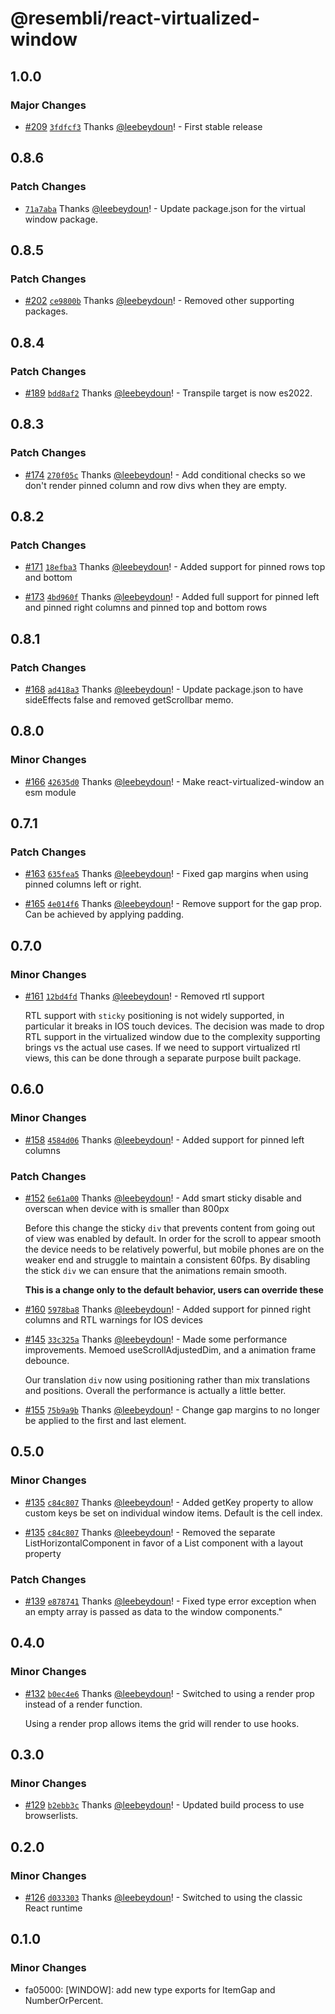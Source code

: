 # @resembli/react-virtualized-window

## 1.0.0

### Major Changes

- [#209](https://github.com/Resembli/react-virtualized-window/pull/209) [`3fdfcf3`](https://github.com/Resembli/react-virtualized-window/commit/3fdfcf313b238f2c2d49161c8664b463b2240bea) Thanks [@leebeydoun](https://github.com/leebeydoun)! - First stable release

## 0.8.6

### Patch Changes

- [`71a7aba`](https://github.com/Resembli/react-virtualized-window/commit/71a7abaa45aab6f8c9938619699c57a135779a41) Thanks [@leebeydoun](https://github.com/leebeydoun)! - Update package.json for the virtual window package.

## 0.8.5

### Patch Changes

- [#202](https://github.com/Resembli/ui/pull/202) [`ce9800b`](https://github.com/Resembli/ui/commit/ce9800b1f8d605d512abe0d13f61501bb3990c18) Thanks [@leebeydoun](https://github.com/leebeydoun)! - Removed other supporting packages.

## 0.8.4

### Patch Changes

- [#189](https://github.com/Resembli/ui/pull/189) [`bdd8af2`](https://github.com/Resembli/ui/commit/bdd8af251be81ea545a6f1ea14b70e346e1a10ef) Thanks [@leebeydoun](https://github.com/leebeydoun)! - Transpile target is now es2022.

## 0.8.3

### Patch Changes

- [#174](https://github.com/Resembli/ui/pull/174) [`270f05c`](https://github.com/Resembli/ui/commit/270f05c00049e6facab5e53f9ca9f7be32531b0a) Thanks [@leebeydoun](https://github.com/leebeydoun)! - Add conditional checks so we don't render pinned column and row divs when they are empty.

## 0.8.2

### Patch Changes

- [#171](https://github.com/Resembli/ui/pull/171) [`18efba3`](https://github.com/Resembli/ui/commit/18efba344d61ed4372426d92da2a7d5456a2e3e1) Thanks [@leebeydoun](https://github.com/leebeydoun)! - Added support for pinned rows top and bottom

* [#173](https://github.com/Resembli/ui/pull/173) [`4bd960f`](https://github.com/Resembli/ui/commit/4bd960fa23236d31844e7cc621c5112ee8fdcd61) Thanks [@leebeydoun](https://github.com/leebeydoun)! - Added full support for pinned left and pinned right columns and pinned top and bottom rows

## 0.8.1

### Patch Changes

- [#168](https://github.com/Resembli/ui/pull/168) [`ad418a3`](https://github.com/Resembli/ui/commit/ad418a32ac6c662b3f4d19ec618c708edc7a4575) Thanks [@leebeydoun](https://github.com/leebeydoun)! - Update package.json to have sideEffects false and removed getScrollbar memo.

## 0.8.0

### Minor Changes

- [#166](https://github.com/Resembli/ui/pull/166) [`42635d0`](https://github.com/Resembli/ui/commit/42635d036f5a8f9f233b0c63ab8012987ebf86f1) Thanks [@leebeydoun](https://github.com/leebeydoun)! - Make react-virtualized-window an esm module

## 0.7.1

### Patch Changes

- [#163](https://github.com/Resembli/ui/pull/163) [`635fea5`](https://github.com/Resembli/ui/commit/635fea5deb540fa37c42dde32da103fbd6aa1e51) Thanks [@leebeydoun](https://github.com/leebeydoun)! - Fixed gap margins when using pinned columns left or right.

* [#165](https://github.com/Resembli/ui/pull/165) [`4e014f6`](https://github.com/Resembli/ui/commit/4e014f6ce9ac15b64884e6161719f1ec2b917658) Thanks [@leebeydoun](https://github.com/leebeydoun)! - Remove support for the gap prop. Can be achieved by applying padding.

## 0.7.0

### Minor Changes

- [#161](https://github.com/Resembli/ui/pull/161) [`12bd4fd`](https://github.com/Resembli/ui/commit/12bd4fda167e3f2117f0cb0644ddeda4b2a4646b) Thanks [@leebeydoun](https://github.com/leebeydoun)! - Removed rtl support

  RTL support with `sticky` positioning is not widely supported, in particular it breaks in IOS touch devices.
  The decision was made to drop RTL support in the virtualized window due to the complexity supporting brings vs
  the actual use cases. If we need to support virtualized rtl views, this can be done through a separate purpose
  built package.

## 0.6.0

### Minor Changes

- [#158](https://github.com/Resembli/ui/pull/158) [`4584d06`](https://github.com/Resembli/ui/commit/4584d06308e803c82424f8ed0138aeefcfceb8da) Thanks [@leebeydoun](https://github.com/leebeydoun)! - Added support for pinned left columns

### Patch Changes

- [#152](https://github.com/Resembli/ui/pull/152) [`6e61a00`](https://github.com/Resembli/ui/commit/6e61a00d5e68cb59bc740240b1d89b7866af5323) Thanks [@leebeydoun](https://github.com/leebeydoun)! - Add smart sticky disable and overscan when device with is smaller than 800px

  Before this change the sticky `div` that prevents content from going out of view was
  enabled by default. In order for the scroll to appear smooth the device needs to be
  relatively powerful, but mobile phones are on the weaker end and struggle to maintain
  a consistent 60fps. By disabling the stick `div` we can ensure that the animations
  remain smooth.

  **This is a change only to the default behavior, users can override these**

* [#160](https://github.com/Resembli/ui/pull/160) [`5978ba8`](https://github.com/Resembli/ui/commit/5978ba84614c0e7a7975407463e0645eaf679f69) Thanks [@leebeydoun](https://github.com/leebeydoun)! - Added support for pinned right columns and RTL warnings for IOS devices

- [#145](https://github.com/Resembli/ui/pull/145) [`33c325a`](https://github.com/Resembli/ui/commit/33c325a6e3790b520a64544fa1085c9035e571ce) Thanks [@leebeydoun](https://github.com/leebeydoun)! - Made some performance improvements. Memoed useScrollAdjustedDim, and a animation frame debounce.

  Our translation `div` now using positioning rather than mix translations and positions. Overall the performance
  is actually a little better.

* [#155](https://github.com/Resembli/ui/pull/155) [`75b9a9b`](https://github.com/Resembli/ui/commit/75b9a9b7863f29df4264e3b48f0cb0891759d2a5) Thanks [@leebeydoun](https://github.com/leebeydoun)! - Change gap margins to no longer be applied to the first and last element.

## 0.5.0

### Minor Changes

- [#135](https://github.com/Resembli/ui/pull/135) [`c84c807`](https://github.com/Resembli/ui/commit/c84c80768de9da077a371d553a2e15156fa84006) Thanks [@leebeydoun](https://github.com/leebeydoun)! - Added getKey property to allow custom keys be set on individual window items. Default is the cell index.

* [#135](https://github.com/Resembli/ui/pull/135) [`c84c807`](https://github.com/Resembli/ui/commit/c84c80768de9da077a371d553a2e15156fa84006) Thanks [@leebeydoun](https://github.com/leebeydoun)! - Removed the separate ListHorizontalComponent in favor of a List component with a layout property

### Patch Changes

- [#139](https://github.com/Resembli/ui/pull/139) [`e878741`](https://github.com/Resembli/ui/commit/e878741bd3c2e47bc68dad4031e7853685f2eb05) Thanks [@leebeydoun](https://github.com/leebeydoun)! - Fixed type error exception when an empty array is passed as data to the window components."

## 0.4.0

### Minor Changes

- [#132](https://github.com/Resembli/ui/pull/132) [`b0ec4e6`](https://github.com/Resembli/ui/commit/b0ec4e69c5f328223fe4d7f120dcb7a211c5a528) Thanks [@leebeydoun](https://github.com/leebeydoun)! - Switched to using a render prop instead of a render function.

  Using a render prop allows items the grid will render to use hooks.

## 0.3.0

### Minor Changes

- [#129](https://github.com/Resembli/ui/pull/129) [`b2ebb3c`](https://github.com/Resembli/ui/commit/b2ebb3cf1c6b297fc628157fabb1c16107a29929) Thanks [@leebeydoun](https://github.com/leebeydoun)! - Updated build process to use browserlists.

## 0.2.0

### Minor Changes

- [#126](https://github.com/Resembli/ui/pull/126) [`d033303`](https://github.com/Resembli/ui/commit/d0333031800f24050dee83a9c1eefb0651e037c8) Thanks [@leebeydoun](https://github.com/leebeydoun)! - Switched to using the classic React runtime

## 0.1.0

### Minor Changes

- fa05000: [WINDOW]: add new type exports for ItemGap and NumberOrPercent.
